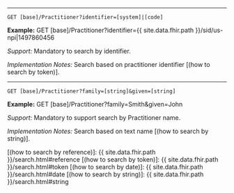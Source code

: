 
-----------

`GET [base]/Practitioner?identifier=[system]|[code]`

**Example:** GET [base]/Practitioner?identifier={{ site.data.fhir.path }}/sid/us-npi\|1497860456

*Support:* Mandatory to search by identifier.

*Implementation Notes:*  Search based on practitioner identifier  [(how to search by token)].


-----------

`GET [base]/Practitioner?family=[string]&given=[string]`

**Example:** GET [base]/Practitioner?family=Smith&given=John

*Support:* Mandatory to support search by Practitioner name.

*Implementation Notes:* Search based on text name [(how to search by string)].



  [(how to search by reference)]: {{ site.data.fhir.path }}/search.html#reference
  [(how to search by token)]: {{ site.data.fhir.path }}/search.html#token
 [(how to search by date)]: {{ site.data.fhir.path }}/search.html#date
 [(how to search by string)]: {{ site.data.fhir.path }}/search.html#string
